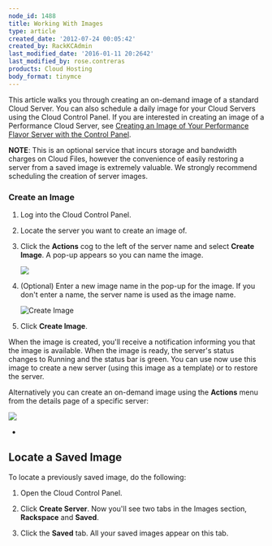 ```yaml
---
node_id: 1488
title: Working With Images
type: article
created_date: '2012-07-24 00:05:42'
created_by: RackKCAdmin
last_modified_date: '2016-01-11 20:2642'
last_modified_by: rose.contreras
products: Cloud Hosting
body_format: tinymce
---
```


This article walks you through creating an on-demand image of a standard
Cloud Server. You can also schedule a daily image for your Cloud Servers
using the Cloud Control Panel. If you are interested in creating an
image of a Performance Cloud Server, see [Creating an Image of Your
Performance Flavor Server with the Control
Panel](http://www.rackspace.com/knowledge_center/article/creating-an-image-of-your-performance-flavor-server-with-the-control-panel).

**NOTE**: This is an optional service that incurs storage and bandwidth
charges on Cloud Files, however the convenience of easily restoring a
server from a saved image is extremely valuable. We strongly recommend
scheduling the creation of server images.

### **Create an Image**

1.  Log into the Cloud Control Panel.

2.  Locate the server you want to create an image of.

3.  Click the **Actions** cog to the left of the server name and
    select **Create Image**. A pop-up appears so you can name the image.

    ![](/knowledge_center/sites/default/files/field/image/CreateImage.png)

4.  (Optional) Enter a new image name in the pop-up for the image. If
    you don't enter a name, the server name is used as the image name.

    ![Create
    Image](http://c691244.r44.cf2.rackcdn.com/On-Demand%20Image.png)

5.  Click **Create Image**.

When the image is created, you'll receive a notification informing you
that the image is available. When the image is ready, the server's
status changes to Running and the status bar is green. You can use now
use this image to create a new server (using this image as a template)
or to restore the server.

Alternatively you can create an on-demand image using
the **Actions** menu from the details page of a specific server:

![](/knowledge_center/sites/default/files/field/image/ImageMenu2.png)

 
-

Locate a Saved Image
--------------------

 

To locate a previously saved image, do the following:

1.  Open the Cloud Control Panel.

2.  Click **Create Server**. Now you'll see two tabs in the Images
    section, **Rackspace** and **Saved**.

3.  Click the **Saved** tab. All your saved images appear on this tab.



